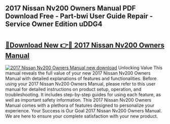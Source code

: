 ## 2017 Nissan Nv200 Owners Manual PDF Download Free - Part-bwi User Guide Repair - Service Owner Edition uDDG4

# <h2><a href="http://bc30171.oget.top/?id=2017+Nissan+Nv200+Owners+Manual">🔗Download New 👉🔴 2017 Nissan Nv200 Owners Manual</a></h2>

[![2017 Nissan Nv200 Owners Manual new download](https://i.imgur.com/5g1atiW.png)](http://bc30171.oget.top/?id=2017+Nissan+Nv200+Owners+Manual)
Unlocking Value This manual reveals the full value of your new 2017 Nissan Nv200 Owners Manual with detailed explanations of features and functionalities. Before using your 2017 Nissan Nv200 Owners Manual, please refer to this user manual for detailed instructions on product setup, operation, and troubleshooting. It includes step-by-step guides for using each feature, as well as important safety information. This 2017 Nissan Nv200 Owners Manual comes with a plethora of features designed to personalize your experience. Your Success is Our Goal 2017 Nissan Nv200 Owners Manual. We are here to ensure your complete satisfaction with your new product.

